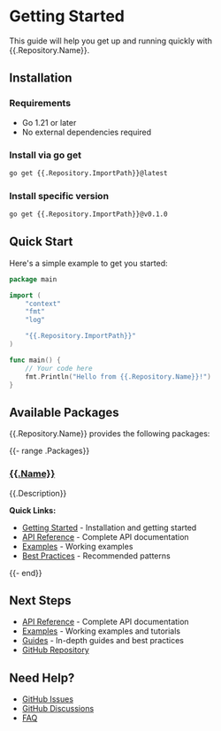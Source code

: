 # Getting Started

This guide will help you get up and running quickly with {{.Repository.Name}}.

## Installation

### Requirements

- Go 1.21 or later
- No external dependencies required

### Install via go get

```bash
go get {{.Repository.ImportPath}}@latest
```

### Install specific version

```bash
go get {{.Repository.ImportPath}}@v0.1.0
```

## Quick Start

Here's a simple example to get you started:

```go
package main

import (
    "context"
    "fmt"
    "log"

    "{{.Repository.ImportPath}}"
)

func main() {
    // Your code here
    fmt.Println("Hello from {{.Repository.Name}}!")
}
```

## Available Packages

{{.Repository.Name}} provides the following packages:

{{- range .Packages}}

### [{{.Name}}]({{.Name}}.md)

{{.Description}}

**Quick Links:**

- [Getting Started]({{.Name}}.md) - Installation and getting started
- [API Reference](../api-reference/{{.Name}}.md) - Complete API documentation
- [Examples](../examples/README.md) - Working examples
- [Best Practices](../guides/{{.Name}}/best-practices.md) - Recommended patterns

{{- end}}

## Next Steps

- [API Reference](../api-reference/README.md) - Complete API documentation
- [Examples](../examples/README.md) - Working examples and tutorials
- [Guides](../guides/README.md) - In-depth guides and best practices
- [GitHub Repository]({{.Repository.URL}})

## Need Help?

- [GitHub Issues]({{.Repository.URL}}/issues)
- [GitHub Discussions]({{.Repository.URL}}/discussions)
- [FAQ](../guides/faq.md)
